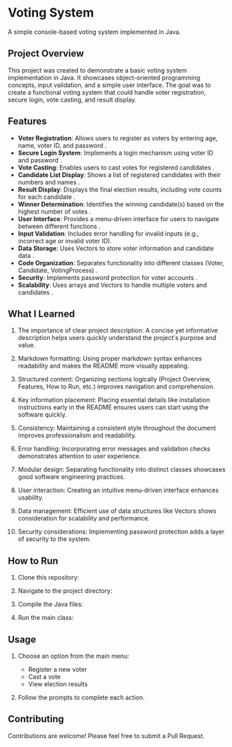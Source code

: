 # Voting System

A simple console-based voting system implemented in Java.

## Project Overview

This project was created to demonstrate a basic voting system implementation in Java. It showcases object-oriented programming concepts, input validation, and a simple user interface. The goal was to create a functional voting system that could handle voter registration, secure login, vote casting, and result display.

## Features

- **Voter Registration**: Allows users to register as voters by entering age, name, voter ID, and password .
- **Secure Login System**: Implements a login mechanism using voter ID and password .
- **Vote Casting**: Enables users to cast votes for registered candidates .
- **Candidate List Display**: Shows a list of registered candidates with their numbers and names .
- **Result Display**: Displays the final election results, including vote counts for each candidate .
- **Winner Determination**: Identifies the winning candidate(s) based on the highest number of votes .
- **User Interface**: Provides a menu-driven interface for users to navigate between different functions .
- **Input Validation**: Includes error handling for invalid inputs (e.g., incorrect age or invalid voter ID).
- **Data Storage**: Uses Vectors to store voter information and candidate data .
- **Code Organization**: Separates functionality into different classes (Voter, Candidate, VotingProcess) .
- **Security**: Implements password protection for voter accounts .
- **Scalability**: Uses arrays and Vectors to handle multiple voters and candidates .

## What I Learned

1. The importance of clear project description: A concise yet informative description helps users quickly understand the project's purpose and value.

2. Markdown formatting: Using proper markdown syntax enhances readability and makes the README more visually appealing.

3. Structured content: Organizing sections logically (Project Overview, Features, How to Run, etc.) improves navigation and comprehension.

4. Key information placement: Placing essential details like installation instructions early in the README ensures users can start using the software quickly.

5. Consistency: Maintaining a consistent style throughout the document improves professionalism and readability.

6. Error handling: Incorporating error messages and validation checks demonstrates attention to user experience.

7. Modular design: Separating functionality into distinct classes showcases good software engineering practices.

8. User interaction: Creating an intuitive menu-driven interface enhances usability.

9. Data management: Efficient use of data structures like Vectors shows consideration for scalability and performance.

10. Security considerations: Implementing password protection adds a layer of security to the system.

## How to Run

1. Clone this repository:

2. Navigate to the project directory:

3. Compile the Java files:

4. Run the main class:

## Usage

1. Choose an option from the main menu:
   - Register a new voter
   - Cast a vote
   - View election results

2. Follow the prompts to complete each action.

## Contributing

Contributions are welcome! Please feel free to submit a Pull Request.


